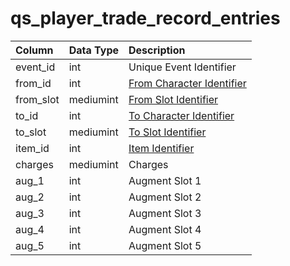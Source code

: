 # qs\_player\_trade\_record\_entries

| Column | Data Type | Description |
| :--- | :--- | :--- |
| event\_id | int | Unique Event Identifier |
| from\_id | int | [From Character Identifier](../../../schema/categories/query_server/character_data.md) |
| from\_slot | mediumint | [From Slot Identifier](../../../../categories/inventory/inventory-slots) |
| to\_id | int | [To Character Identifier](../../../schema/categories/query_server/character_data.md) |
| to\_slot | mediumint | [To Slot Identifier](../../../../categories/inventory/inventory-slots) |
| item\_id | int | [Item Identifier](../../../schema/categories/query_server/items.md) |
| charges | mediumint | Charges |
| aug\_1 | int | Augment Slot 1 |
| aug\_2 | int | Augment Slot 2 |
| aug\_3 | int | Augment Slot 3 |
| aug\_4 | int | Augment Slot 4 |
| aug\_5 | int | Augment Slot 5 |

